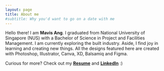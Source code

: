```yaml
---
layout: page
title: About me
#subtitle: Why you'd want to go on a date with me
---
```


Hello there! I am **Mavis Ang**. I graduated from National University of Singapore (NUS) with a Bachelor of Science in Project and Facilities Management. I am currently exploring the built industry. Aside, I find joy in learning and creating new things. All the designs featured here are created with Photoshop, Illustrator, Canva, XD, Balsamiq and Figma.

Curious for more? Check out my [**Resume**](/Ang_Lynn_Mavis_Resume.pdf) and [**LinkedIn**](https://www.linkedin.com/in/anglynnmavis/) :)


